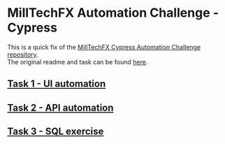 # MillTechFX Automation Challenge - Cypress

This is a quick fix of the [MillTechFX Cypress Automation Challenge repository](https://github.com/milltechfx/cypress-automation-challenge).  
The original readme and task can be found [here](documentation/README-original.md).

## [Task 1 - UI automation](/documentation/Task1.md)

## [Task 2 - API automation](/documentation/Task2.md)

## [Task 3 - SQL exercise](/documentation/Task3.md)
